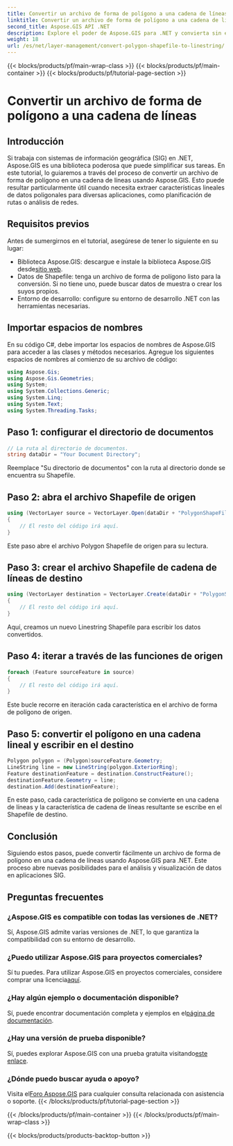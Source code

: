 ```yaml
---
title: Convertir un archivo de forma de polígono a una cadena de líneas
linktitle: Convertir un archivo de forma de polígono a una cadena de líneas
second_title: Aspose.GIS API .NET
description: Explore el poder de Aspose.GIS para .NET y convierta sin esfuerzo archivos de formas poligonales en cadenas de líneas. ¡Impulse su desarrollo SIG hoy!
weight: 18
url: /es/net/layer-management/convert-polygon-shapefile-to-linestring/
---
```


{{< blocks/products/pf/main-wrap-class >}}
{{< blocks/products/pf/main-container >}}
{{< blocks/products/pf/tutorial-page-section >}}

# Convertir un archivo de forma de polígono a una cadena de líneas

## Introducción
Si trabaja con sistemas de información geográfica (SIG) en .NET, Aspose.GIS es una biblioteca poderosa que puede simplificar sus tareas. En este tutorial, lo guiaremos a través del proceso de convertir un archivo de forma de polígono en una cadena de líneas usando Aspose.GIS. Esto puede resultar particularmente útil cuando necesita extraer características lineales de datos poligonales para diversas aplicaciones, como planificación de rutas o análisis de redes.
## Requisitos previos
Antes de sumergirnos en el tutorial, asegúrese de tener lo siguiente en su lugar:
-  Biblioteca Aspose.GIS: descargue e instale la biblioteca Aspose.GIS desde[sitio web](https://releases.aspose.com/gis/net/).
- Datos de Shapefile: tenga un archivo de forma de polígono listo para la conversión. Si no tiene uno, puede buscar datos de muestra o crear los suyos propios.
- Entorno de desarrollo: configure su entorno de desarrollo .NET con las herramientas necesarias.
## Importar espacios de nombres
En su código C#, debe importar los espacios de nombres de Aspose.GIS para acceder a las clases y métodos necesarios. Agregue los siguientes espacios de nombres al comienzo de su archivo de código:
```csharp
using Aspose.Gis;
using Aspose.Gis.Geometries;
using System;
using System.Collections.Generic;
using System.Linq;
using System.Text;
using System.Threading.Tasks;
```
## Paso 1: configurar el directorio de documentos
```csharp
// La ruta al directorio de documentos.
string dataDir = "Your Document Directory";
```
Reemplace "Su directorio de documentos" con la ruta al directorio donde se encuentra su Shapefile.
## Paso 2: abra el archivo Shapefile de origen
```csharp
using (VectorLayer source = VectorLayer.Open(dataDir + "PolygonShapeFile.shp", Drivers.Shapefile))
{
    // El resto del código irá aquí.
}
```
Este paso abre el archivo Polygon Shapefile de origen para su lectura.
## Paso 3: crear el archivo Shapefile de cadena de líneas de destino
```csharp
using (VectorLayer destination = VectorLayer.Create(dataDir + "PolygonShapeFileToLineShapeFile_out.shp", Drivers.Shapefile))
{
    // El resto del código irá aquí.
}
```
Aquí, creamos un nuevo Linestring Shapefile para escribir los datos convertidos.
## Paso 4: iterar a través de las funciones de origen
```csharp
foreach (Feature sourceFeature in source)
{
    // El resto del código irá aquí.
}
```
Este bucle recorre en iteración cada característica en el archivo de forma de polígono de origen.
## Paso 5: convertir el polígono en una cadena lineal y escribir en el destino
```csharp
Polygon polygon = (Polygon)sourceFeature.Geometry;
LineString line = new LineString(polygon.ExteriorRing);
Feature destinationFeature = destination.ConstructFeature();
destinationFeature.Geometry = line;
destination.Add(destinationFeature);
```
En este paso, cada característica de polígono se convierte en una cadena de líneas y la característica de cadena de líneas resultante se escribe en el Shapefile de destino.
## Conclusión
Siguiendo estos pasos, puede convertir fácilmente un archivo de forma de polígono en una cadena de líneas usando Aspose.GIS para .NET. Este proceso abre nuevas posibilidades para el análisis y visualización de datos en aplicaciones SIG.

## Preguntas frecuentes
### ¿Aspose.GIS es compatible con todas las versiones de .NET?
Sí, Aspose.GIS admite varias versiones de .NET, lo que garantiza la compatibilidad con su entorno de desarrollo.
### ¿Puedo utilizar Aspose.GIS para proyectos comerciales?
 Sí tu puedes. Para utilizar Aspose.GIS en proyectos comerciales, considere comprar una licencia[aquí](https://purchase.aspose.com/buy).
### ¿Hay algún ejemplo o documentación disponible?
 Sí, puede encontrar documentación completa y ejemplos en el[página de documentación](https://reference.aspose.com/gis/net/).
### ¿Hay una versión de prueba disponible?
 Sí, puedes explorar Aspose.GIS con una prueba gratuita visitando[este enlace](https://releases.aspose.com/).
### ¿Dónde puedo buscar ayuda o apoyo?
 Visita el[Foro Aspose.GIS](https://forum.aspose.com/c/gis/33) para cualquier consulta relacionada con asistencia o soporte.
{{< /blocks/products/pf/tutorial-page-section >}}

{{< /blocks/products/pf/main-container >}}
{{< /blocks/products/pf/main-wrap-class >}}

{{< blocks/products/products-backtop-button >}}
